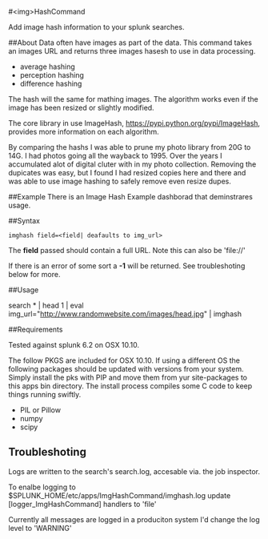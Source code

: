 #&lt;img&gt;HashCommand

Add image hash information to your splunk searches.

##About
Data often have images as part of the data.  This command takes an images URL
and returns three images hasesh to use in data processing. 

* average hashing 
* perception hashing 
* difference hashing 

The hash will the same for mathing images.  The algorithm works even if the
image has been resized or slightly modified.

The core library in use ImageHash, https://pypi.python.org/pypi/ImageHash,
provides more information on each algorithm.

By comparing the hashs I was able to prune  my photo library from 20G to 14G. I
had photos going all the wayback to 1995.  Over the years I accumulated alot of
digital cluter with in my photo collection. Removing the dupicates was easy,
but I found I had resized copies here and there and was able to use image
hashing to safely remove even resize dupes. 


##Example
There is an Image Hash Example dashborad that deminstrares usage. 

##Syntax

    imghash field=<field| deafaults to img_url>

The __field__ passed should contain a full URL. Note this can also be 'file://'

If there is an error of some sort a __-1__ will be returned.  See troubleshoting
below for more.

##Usage

search * | head 1 | eval img_url="http://www.randomwebsite.com/images/head.jpg" | imghash

##Requirements

Tested against splunk 6.2 on OSX 10.10.

The follow PKGS are included for OSX 10.10.  If using a different OS the
following packages should be updated with versions from your system.  Simply
install the pks with PIP and move them from yur site-packages to this apps bin
directory.  The install process compiles some C code to keep things running
swiftly. 

* PIL or Pillow
* numpy
* scipy

## Troubleshoting
Logs are written to the search's search.log, accesable via. the job inspector.

To enalbe logging to $SPLUNK_HOME/etc/apps/ImgHashCommand/imghash.log update
 [logger_ImgHashCommand] handlers to 'file'

Currently all messages are logged in a produciton system I'd change the log
level to 'WARNING'




